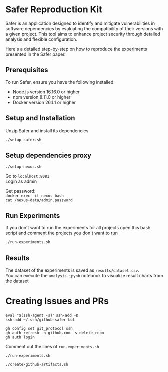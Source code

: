 # Safer Reproduction Kit

Safer is an application designed to identify and mitigate vulnerabilities in software dependencies by evaluating the compatibility of their versions with a given project. This tool aims to enhance project security through detailed analysis and flexible configuration.

Here's a detailed step-by-step on how to reproduce the experiments presented in the Safer paper.

## Prerequisites

To run Safer, ensure you have the following installed:

-   Node.js version 16.16.0 or higher
-   npm version 8.11.0 or higher
-   Docker version 26.1.1 or higher

## Setup and Installation

Unzip Safer and install its dependencies

```bash
./setup-safer.sh
```

## Setup dependencies proxy

`./setup-nexus.sh`

Go to `localhost:8081`  
Login as admin  

Get password:  
`docker exec -it nexus bash`  
`cat /nexus-data/admin.password`


## Run Experiments

If you don't want to run the experiments for all projects open this bash script and comment the projects you don't want to run

```bash
./run-experiments.sh
```

## Results

The dataset of the experiments is saved as `results/dataset.csv`.  
You can execute the `analysis.ipynb` notebook to visualize result charts from the dataset

# Creating Issues and PRs

`eval "$(ssh-agent -s)"`
`ssh-add -D`  
`ssh-add ~/.ssh/github-safer-bot`

`gh config set git_protocol ssh`  
`gh auth refresh -h github.com -s delete_repo`  
`gh auth login`

Comment out the lines of `run-experiments.sh`

`./run-experiments.sh`

`./create-github-artifacts.sh`
